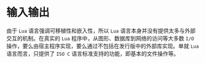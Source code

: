 # 输入输出

由于 `Lua` 语言强调可移植性和嵌入性，所以 `Lua` 语言本身并没有提供太多与外部交互的机制。在真实的 `Lua` 程序中，从图形、数据库到网络的访问等大多数 `I/O` 操作，要么由宿主程序实现，要么通过不包括在发行版中的外部库实现。单就 `Lua` 语言而言，只提供了 `ISO C` 语言标准支持的功能，即基本的文件操作等。
